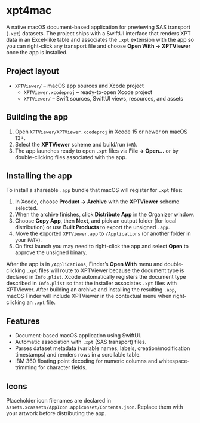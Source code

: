 # xpt4mac

A native macOS document-based application for previewing SAS transport (`.xpt`) datasets. The project ships with a SwiftUI interface that renders XPT data in an Excel-like table and associates the `.xpt` extension with the app so you can right-click any transport file and choose **Open With → XPTViewer** once the app is installed.

## Project layout

- `XPTViewer/` – macOS app sources and Xcode project
  - `XPTViewer.xcodeproj` – ready-to-open Xcode project
  - `XPTViewer/` – Swift sources, SwiftUI views, resources, and assets

## Building the app

1. Open `XPTViewer/XPTViewer.xcodeproj` in Xcode 15 or newer on macOS 13+.
2. Select the **XPTViewer** scheme and build/run (`⌘R`).
3. The app launches ready to open `.xpt` files via **File → Open…** or by double-clicking files associated with the app.

## Installing the app

To install a shareable `.app` bundle that macOS will register for `.xpt` files:

1. In Xcode, choose **Product → Archive** with the **XPTViewer** scheme selected.
2. When the archive finishes, click **Distribute App** in the Organizer window.
3. Choose **Copy App**, then **Next**, and pick an output folder (for local distribution) or use **Built Products** to export the unsigned `.app`.
4. Move the exported `XPTViewer.app` to `/Applications` (or another folder in your `PATH`).
5. On first launch you may need to right-click the app and select **Open** to approve the unsigned binary.

After the app is in `/Applications`, Finder’s **Open With** menu and double-clicking `.xpt` files will route to XPTViewer because the document type is declared in `Info.plist`.
Xcode automatically registers the document type described in `Info.plist` so that the installer associates `.xpt` files with XPTViewer. After building an archive and installing the resulting `.app`, macOS Finder will include XPTViewer in the contextual menu when right-clicking an `.xpt` file.

## Features

- Document-based macOS application using SwiftUI.
- Automatic association with `.xpt` (SAS transport) files.
- Parses dataset metadata (variable names, labels, creation/modification timestamps) and renders rows in a scrollable table.
- IBM 360 floating point decoding for numeric columns and whitespace-trimming for character fields.

## Icons

Placeholder icon filenames are declared in `Assets.xcassets/AppIcon.appiconset/Contents.json`. Replace them with your artwork before distributing the app.
